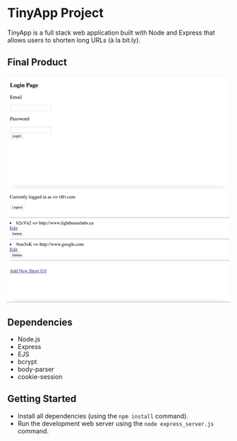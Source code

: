 # TinyApp Project 

TinyApp is a full stack web application built with Node and Express that allows users to shorten long URLs (à la bit.ly).

## Final Product 

!['This is the login page.'](https://github.com/huang948/TinyApp/blob/master/docs/login-page.png)
!['This is the page after the user logs in. Every link here is specific to each individual users.](https://github.com/huang948/TinyApp/blob/master/docs/short-urls-page.png)

## Dependencies

- Node.js
- Express
- EJS
- bcrypt
- body-parser
- cookie-session

## Getting Started

- Install all dependencies (using the `npm install` command).
- Run the development web server using the `node express_server.js` command. 
